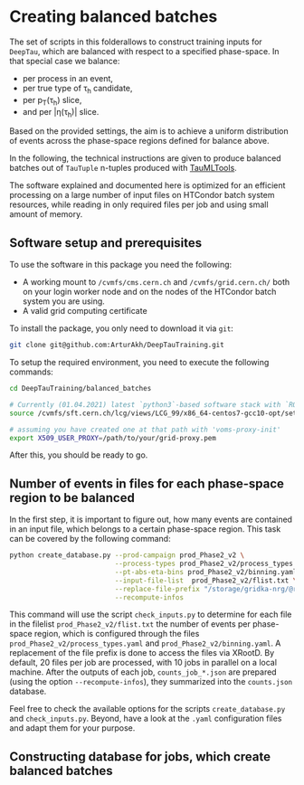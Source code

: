 # Creating balanced batches
The set of scripts in this folderallows to construct training inputs for `DeepTau`,
which are balanced with respect to a specified phase-space. In that special case we
balance:

* per process in an event,
* per true type of &tau;<sub>h</sub> candidate,
* per p<sub>T</sub>(&tau;<sub>h</sub>) slice,
* and per |&eta;(&tau;<sub>h</sub>)| slice.

Based on the provided settings, the aim is to achieve a uniform distribution of
events across the phase-space regions defined for balance above.

In the following, the technical instructions are given to produce balanced batches
out of `TauTuple` n-tuples produced with [TauMLTools](https://github.com/cms-tau-pog/TauMLTools).

The software explained and documented here is optimized for an efficient processing
on a large number of input files on HTCondor batch system resources,
while reading in only required files per job and using small amount of memory.

## Software setup and prerequisites

To use the software in this package you need the following:

* A working mount to `/cvmfs/cms.cern.ch` and `/cvmfs/grid.cern.ch/` both on your login worker
node and on the nodes of the HTCondor batch system you are using.
* A valid grid computing certificate

To install the package, you only need to download it via `git`:

```bash
git clone git@github.com:ArturAkh/DeepTauTraining.git
```

To setup the required environment, you need to execute the following commands:

```bash
cd DeepTauTraining/balanced_batches

# Currently (01.04.2021) latest `python3`-based software stack with `ROOT`
source /cvmfs/sft.cern.ch/lcg/views/LCG_99/x86_64-centos7-gcc10-opt/setup.sh

# assuming you have created one at that path with 'voms-proxy-init'
export X509_USER_PROXY=/path/to/your/grid-proxy.pem
```

After this, you should be ready to go.

## Number of events in files for each phase-space region to be balanced

In the first step, it is important to figure out, how many events are contained in an input file, which
belongs to a certain phase-space region. This task can be covered by the following command:

```bash
python create_database.py --prod-campaign prod_Phase2_v2 \
                          --process-types prod_Phase2_v2/process_types.yaml \
                          --pt-abs-eta-bins prod_Phase2_v2/binning.yaml \
                          --input-file-list  prod_Phase2_v2/flist.txt \
                          --replace-file-prefix "/storage/gridka-nrg/@root://cmsxrootd-kit.gridka.de//store/user/" \
                          --recompute-infos
```

This command will use the script `check_inputs.py` to determine for each file in the filelist `prod_Phase2_v2/flist.txt` the number of events per
phase-space region, which is configured through the files `prod_Phase2_v2/process_types.yaml` and `prod_Phase2_v2/binning.yaml`. A replacement
of the file prefix is done to access the files via XRootD. By default, 20 files per job are processed, with 10 jobs in parallel on a local machine.
After the outputs of each job, `counts_job_*.json` are prepared (using the option `--recompute-infos`), they summarized into the `counts.json` database.

Feel free to check the available options for the scripts `create_database.py` and `check_inputs.py`. Beyond, have a look at the `.yaml` configuration files
and adapt them for your purpose.

## Constructing database for jobs, which create balanced batches

